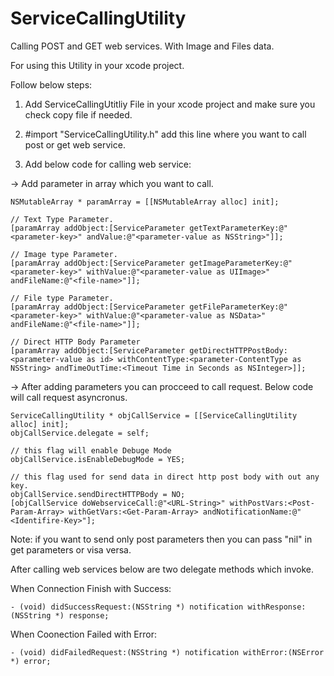 ServiceCallingUtility
=====================

Calling POST and GET web services. With Image and Files data.

For using this Utility in your xcode project.

Follow below steps:

1) Add ServiceCallingUtitliy File in your xcode project and make sure you check copy file if needed.

2) #import "ServiceCallingUtility.h" add this line where you want to call post or get web service.

3) Add below code for calling web service:

  -> Add parameter in array which you want to call.
    
    NSMutableArray * paramArray = [[NSMutableArray alloc] init];
    
    // Text Type Parameter. 
    [paramArray addObject:[ServiceParameter getTextParameterKey:@"<parameter-key>" andValue:@"<parameter-value as NSString>"]];
    
    // Image type Parameter.
    [paramArray addObject:[ServiceParameter getImageParameterKey:@"<parameter-key>" withValue:@"<parameter-value as UIImage>" andFileName:@"<file-name>"]];
    
    // File type Parameter.
    [paramArray addObject:[ServiceParameter getFileParameterKey:@"<parameter-key>" withValue:@"<parameter-value as NSData>" andFileName:@"<file-name>"]];
    
    // Direct HTTP Body Parameter
    [paramArray addObject:[ServiceParameter getDirectHTTPPostBody:<parameter-value as id> withContentType:<parameter-ContentType as NSString> andTimeOutTime:<Timeout Time in Seconds as NSInteger>]];
    
    
  -> After adding parameters you can procceed to call request. Below code will call request asyncronus.
  
    ServiceCallingUtility * objCallService = [[ServiceCallingUtility alloc] init];
    objCallService.delegate = self;
    
    // this flag will enable Debuge Mode 
    objCallService.isEnableDebugMode = YES;
    
    // this flag used for send data in direct http post body with out any key. 
    objCallService.sendDirectHTTPBody = NO;
    [objCallService doWebserviceCall:@"<URL-String>" withPostVars:<Post-Param-Array> withGetVars:<Get-Param-Array> andNotificationName:@"<Identifire-Key>"];
    
  Note: if you want to send only post parameters then you can pass "nil" in get parameters or visa versa.
  
  After calling web services below are two delegate methods which invoke.
  
  When Connection Finish with Success:
    
    - (void) didSuccessRequest:(NSString *) notification withResponse:(NSString *) response;
    
  When Coonection Failed with Error:
    
    - (void) didFailedRequest:(NSString *) notification withError:(NSError *) error;
  
